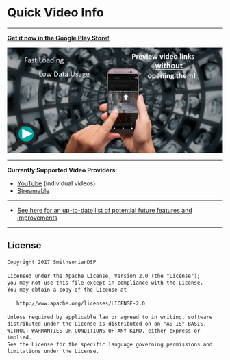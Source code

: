 # Quick Video Info

- - -

[**Get it now in the Google Play Store!**](https://play.google.com/store/apps/details?id=com.gmail.smithsoniandsp.quickvideoinfo&referrer=utm_source%3Dgithub%26utm_medium%3Dreadmedocs)

![](GooglePlayStore.Assets/Feature2.png)

- - -

 

**Currently Supported Video Providers:**  
* [YouTube](http://www.youtube.com) (individual videos)
* [Streamable](http://streamable.com)

 

- - - -

 

* [See here for an up-to-date list of potential future features and improvements](https://github.com/SmithsonianDSP/QuickVideoInfo/issues?q=is%3Aopen+is%3Aissue+label%3Apotential_todo)

 

- - - 

 

License
--------

    Copyright 2017 SmithsonianDSP

    Licensed under the Apache License, Version 2.0 (the "License");
    you may not use this file except in compliance with the License.
    You may obtain a copy of the License at

       http://www.apache.org/licenses/LICENSE-2.0

    Unless required by applicable law or agreed to in writing, software
    distributed under the License is distributed on an "AS IS" BASIS,
    WITHOUT WARRANTIES OR CONDITIONS OF ANY KIND, either express or implied.
    See the License for the specific language governing permissions and
    limitations under the License.

